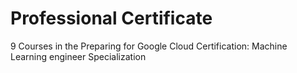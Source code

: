 # Professional Certificate

9 Courses in the Preparing for Google Cloud Certification: Machine Learning engineer Specialization
